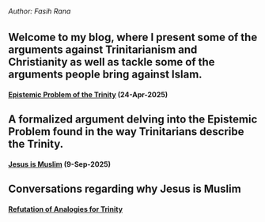 ###### Author: Fasih Rana

Welcome to my blog, where I present some of the arguments against Trinitarianism and Christianity as well as tackle some of the arguments people bring against Islam.
---
#### [Epistemic Problem of the Trinity](/epistemic_problem) (24-Apr-2025)

A formalized argument delving into the Epistemic Problem found in the way Trinitarians describe the Trinity.
---
#### [Jesus is Muslim](/jesus_is_muslim) (9-Sep-2025)

Conversations regarding why Jesus is Muslim
---
#### [Refutation of Analogies for Trinity](/analogies/analogies)

